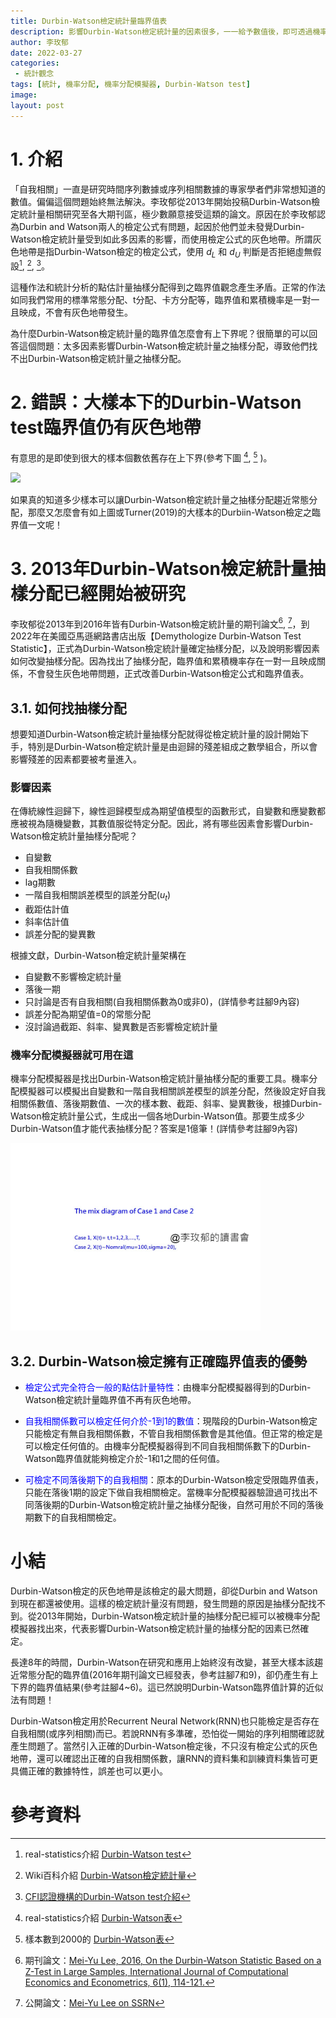 ```yaml
---
title: Durbin-Watson檢定統計量臨界值表
description: 影響Durbin-Watson檢定統計量的因素很多，一一給予數值後，即可透過機率分配模擬器得到對應之抽樣分配，找到臨界值
author: 李玫郁
date: 2022-03-27
categories:
 - 統計觀念
tags: [統計, 機率分配, 機率分配模擬器, Durbin-Watson test]
image: 
layout: post
---
```


# 1. 介紹
「自我相關」一直是研究時間序列數據或序列相關數據的專家學者們非常想知道的數值。偏偏這個問題始終無法解決。李玫郁從2013年開始投稿Durbin-Watson檢定統計量相關研究至各大期刊區，極少數願意接受這類的論文。原因在於李玫郁認為Durbin and Watson兩人的檢定公式有問題，起因於他們並未發覺Durbin-Watson檢定統計量受到如此多因素的影響，而使用檢定公式的灰色地帶。所謂灰色地帶是指Durbin-Watson檢定的檢定公式，使用 $d_{L}$ 和 $d_{U}$ 判斷是否拒絕虛無假設[^1], [^2], [^3]。

這種作法和統計分析的點估計量抽樣分配得到之臨界值觀念產生矛盾。正常的作法如同我們常用的標準常態分配、t分配、卡方分配等，臨界值和累積機率是一對一且映成，不會有灰色地帶發生。

為什麼Durbin-Watson檢定統計量的臨界值怎麼會有上下界呢？很簡單的可以回答這個問題：太多因素影響Durbin-Watson檢定統計量之抽樣分配，導致他們找不出Durbin-Watson檢定統計量之抽樣分配。

# 2. 錯誤：大樣本下的Durbin-Watson test臨界值仍有灰色地帶
有意思的是即使到很大的樣本個數依舊存在上下界(參考下圖 [^4], [^5] )。

<img src="https://www.real-statistics.com/wp-content/uploads/2019/11/dw-table-.01-part6.png" width="400">

如果真的知道多少樣本可以讓Durbin-Watson檢定統計量之抽樣分配趨近常態分配，那麼又怎麼會有如上圖或Turner(2019)的大樣本的Durbiin-Watson檢定之臨界值一文呢！

# 3. 2013年Durbin-Watson檢定統計量抽樣分配已經開始被研究

李玫郁從2013年到2016年皆有Durbin-Watson檢定統計量的期刊論文[^7], [^8]，到2022年在美國亞馬遜網路書店出版【Demythologize Durbin-Watson Test Statistic】，正式為Durbin-Watson檢定統計量確定抽樣分配，以及說明影響因素如何改變抽樣分配。因為找出了抽樣分配，臨界值和累積機率存在一對一且映成關係，不會發生灰色地帶問題，正式改善Durbin-Watson檢定公式和臨界值表。

## 3.1. 如何找抽樣分配

想要知道Durbin-Watson檢定統計量抽樣分配就得從檢定統計量的設計開始下手，特別是Durbin-Watson檢定統計量是由迴歸的殘差組成之數學組合，所以會影響殘差的因素都要被考量進入。

### 影響因素
在傳統線性迴歸下，線性迴歸模型成為期望值模型的函數形式，自變數和應變數都應被視為隨機變數，其數值服從特定分配。因此，將有哪些因素會影響Durbin-Watson檢定統計量抽樣分配呢？

- 自變數
- 自我相關係數
- lag期數
- 一階自我相關誤差模型的誤差分配($u_{t}$)
- 截距估計值
- 斜率估計值
- 誤差分配的變異數

根據文獻，Durbin-Watson檢定統計量架構在
- 自變數不影響檢定統計量
- 落後一期
- 只討論是否有自我相關(自我相關係數為0或非0)，(詳情參考註腳9內容)
- 誤差分配為期望值=0的常態分配
- 沒討論過截距、斜率、變異數是否影響檢定統計量

### 機率分配模擬器就可用在這

機率分配模擬器是找出Durbin-Watson檢定統計量抽樣分配的重要工具。機率分配模擬器可以模擬出自變數和一階自我相關誤差模型的誤差分配，然後設定好自我相關係數值、落後期數值、一次的樣本數、截距、斜率、變異數後，根據Durbin-Watson檢定統計量公式，生成出一個各地Durbin-Watson值。那要生成多少Durbin-Watson值才能代表抽樣分配？答案是1億筆！(詳情參考註腳9內容)

<img src="https://raw.githubusercontent.com/meiyulee/pic001/master/DWtest/DW_X_2D_compare.gif" width="400">

## 3.2. Durbin-Watson檢定擁有正確臨界值表的優勢

- <font color="blue">檢定公式完全符合一般的點估計量特性</font>：由機率分配模擬器得到的Durbin-Watson檢定統計量臨界值不再有灰色地帶。

- <font color="blue">自我相關係數可以檢定任何介於-1到1的數值</font>：現階段的Durbin-Watson檢定只能檢定有無自我相關係數，不管自我相關係數會是其他值。但正常的檢定是可以檢定任何值的。由機率分配模擬器得到不同自我相關係數下的Durbin-Watson臨界值就能夠檢定介於-1和1之間的任何值。

- <font color="blue">可檢定不同落後期下的自我相關</font>：原本的Durbin-Watson檢定受限臨界值表，只能在落後1期的設定下做自我相關檢定。當機率分配模擬器驗證過可找出不同落後期的Durbin-Watson檢定統計量之抽樣分配後，自然可用於不同的落後期數下的自我相關檢定。

# 小結

Durbin-Watson檢定的灰色地帶是該檢定的最大問題，卻從Durbin and Watson到現在都還被使用。這樣的檢定統計量沒有問題，發生問題的原因是抽樣分配找不到。從2013年開始，Durbin-Watson檢定統計量的抽樣分配已經可以被機率分配模擬器找出來，代表影響Durbin-Watson檢定統計量的抽樣分配的因素已然確定。

長達8年的時間，Durbin-Watson在研究和應用上始終沒有改變，甚至大樣本該趨近常態分配的臨界值(2016年期刊論文已經發表，參考註腳7和9)，卻仍產生有上下界的臨界值結果(參考註腳4~6)。這已然說明Durbin-Watson臨界值計算的近似法有問題！

Durbin-Watson檢定用於Recurrent Neural Network(RNN)也只能檢定是否存在自我相關(或序列相關)而已。若說RNN有多準確，恐怕從一開始的序列相關確認就產生問題了。當然引入正確的Durbin-Watson檢定後，不只沒有檢定公式的灰色地帶，還可以確認出正確的自我相關係數，讓RNN的資料集和訓練資料集皆可更具備正確的數據特性，誤差也可以更小。


# 參考資料

[^1]: real-statistics介紹 [Durbin-Watson test](https://www.real-statistics.com/multiple-regression/autocorrelation/durbin-watson-test/)

[^2]: Wiki百科介紹 [Durbin-Watson檢定統計量](https://en.wikipedia.org/wiki/Durbin-Watson_statistic)

[^3]: [CFI認證機構的Durbin-Watson test介紹](https://corporatefinanceinstitute.com/resources/knowledge/other/durbin-watson-statistic/)

[^4]: real-statistics介紹 [Durbin-Watson表](https://www.real-statistics.com/statistics-tables/durbin-watson-table/)

[^5]: 樣本數到2000的 [Durbin-Watson表](https://wernermurhadi.files.wordpress.com/2011/07/tabel-durbin-watson.pdf)

[^6]: 期刊論文：[Critical values for the Durbin-Watson test in large samples](https://www.tandfonline.com/doi/10.1080/13504851.2019.1691711), [下載](https://repository.lboro.ac.uk/ndownloader/files/18601388/1)

[^7]: 期刊論文：[Mei-Yu Lee, 2016, On the Durbin-Watson Statistic Based on a Z-Test in Large Samples, International Journal of Computational Economics and Econometrics, 6(1), 114-121.](https://www.inderscience.com/info/inarticle.php?artid=73370)

[^8]: 公開論文：[Mei-Yu Lee on SSRN](https://papers.ssrn.com/sol3/cf_dev/AbsByAuth.cfm?per_id=2076338)

[^9]: 圖書：[Demythologize Durbin-Watson Test Statistic](https://www.amazon.com/dp/B09QT7YF1S)